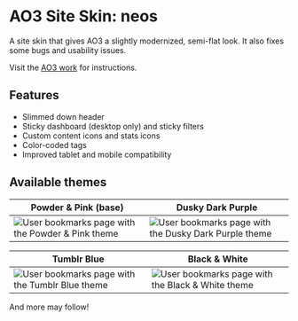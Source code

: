 # AO3 Site Skin: neos

A site skin that gives AO3 a slightly modernized, semi-flat look. It also fixes some bugs and usability issues.

Visit the [AO3 work](https://archiveofourown.org/works/65849527) for instructions.

## Features
- Slimmed down header
- Sticky dashboard (desktop only) and sticky filters
- Custom content icons and stats icons
- Color-coded tags
- Improved tablet and mobile compatibility

## Available themes

| Powder & Pink (base)  | Dusky Dark Purple |
| ------------- | ------------- |
| ![User bookmarks page with the Powder & Pink theme](/../main/images/preview_desktop_bookmarks_powder-pink.png) | ![User bookmarks page with the Dusky Dark Purple theme](/../main/images/preview_desktop_bookmarks_dusky-dark-purple.png) |

| Tumblr Blue | Black & White |
| ------------- | ------------- |
| ![User bookmarks page with the Tumblr Blue theme](/../main/images/preview_desktop_bookmarks_tumblr-blue.png) | ![User bookmarks page with the Black & White theme](/../main/images/preview_desktop_bookmarks_black-white.png) |


And more may follow!
